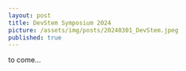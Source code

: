 ```yaml
---
layout: post
title: DevStem Symposium 2024
picture: /assets/img/posts/20240301_DevStem.jpeg
published: true
---
```

to come...
